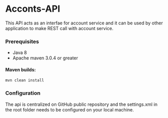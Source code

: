 # Acconts-API

This API acts as an interfae for account service and it can be used by other application to make REST call with account service.

### Prerequisites
* Java 8
* Apache maven 3.0.4 or greater

####  Maven builds:
```
mvn clean install
```

###  Configuration

The api is centralized on GitHub public repository and the settings.xml in the root folder needs to be configured on your local machine.


